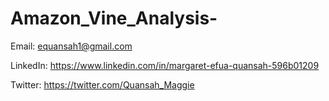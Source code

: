 # Amazon_Vine_Analysis-



Email: equansah1@gmail.com

LinkedIn: https://www.linkedin.com/in/margaret-efua-quansah-596b01209

Twitter: https://twitter.com/Quansah_Maggie
